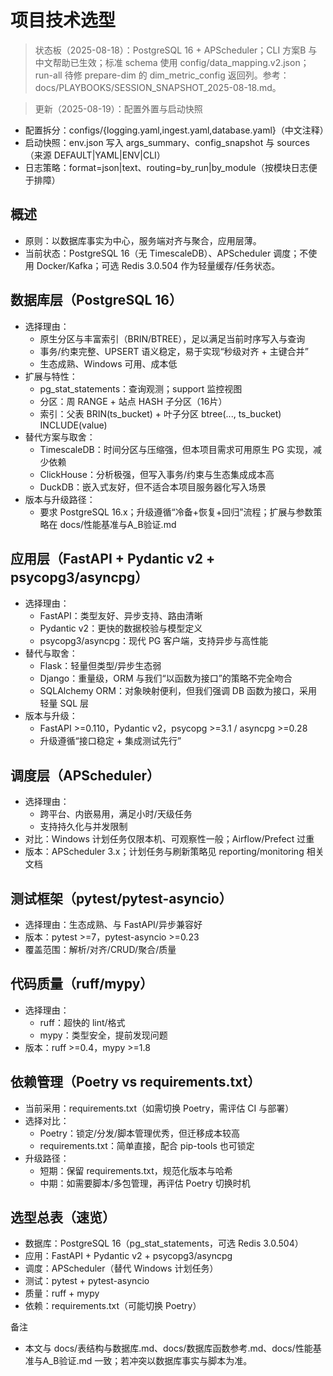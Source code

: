 # 项目技术选型

> 状态板（2025-08-18）：PostgreSQL 16 + APScheduler；CLI 方案B 与中文帮助已生效；标准 schema 使用 config/data_mapping.v2.json；run-all 待修 prepare-dim 的 dim_metric_config 返回列。参考：docs/PLAYBOOKS/SESSION_SNAPSHOT_2025-08-18.md。

> 更新（2025-08-19）：配置外置与启动快照

- 配置拆分：configs/{logging.yaml,ingest.yaml,database.yaml}（中文注释）
- 启动快照：env.json 写入 args_summary、config_snapshot 与 sources（来源 DEFAULT|YAML|ENV|CLI）
- 日志策略：format=json|text、routing=by_run|by_module（按模块日志便于排障）

## 概述

- 原则：以数据库事实为中心，服务端对齐与聚合，应用层薄。
- 当前状态：PostgreSQL 16（无 TimescaleDB）、APScheduler 调度；不使用 Docker/Kafka；可选 Redis 3.0.504 作为轻量缓存/任务状态。

## 数据库层（PostgreSQL 16）

- 选择理由：
  - 原生分区与丰富索引（BRIN/BTREE），足以满足当前时序写入与查询
  - 事务/约束完整、UPSERT 语义稳定，易于实现“秒级对齐 + 主键合并”
  - 生态成熟、Windows 可用、成本低
- 扩展与特性：
  - pg_stat_statements：查询观测；support 监控视图
  - 分区：周 RANGE + 站点 HASH 子分区（16片）
  - 索引：父表 BRIN(ts_bucket) + 叶子分区 btree(..., ts_bucket) INCLUDE(value)
- 替代方案与取舍：
  - TimescaleDB：时间分区与压缩强，但本项目需求可用原生 PG 实现，减少依赖
  - ClickHouse：分析极强，但写入事务/约束与生态集成成本高
  - DuckDB：嵌入式友好，但不适合本项目服务器化写入场景
- 版本与升级路径：
  - 要求 PostgreSQL 16.x；升级遵循“冷备+恢复+回归”流程；扩展与参数策略在 docs/性能基准与A_B验证.md

## 应用层（FastAPI + Pydantic v2 + psycopg3/asyncpg）

- 选择理由：
  - FastAPI：类型友好、异步支持、路由清晰
  - Pydantic v2：更快的数据校验与模型定义
  - psycopg3/asyncpg：现代 PG 客户端，支持异步与高性能
- 替代与取舍：
  - Flask：轻量但类型/异步生态弱
  - Django：重量级，ORM 与我们“以函数为接口”的策略不完全吻合
  - SQLAlchemy ORM：对象映射便利，但我们强调 DB 函数为接口，采用轻量 SQL 层
- 版本与升级：
  - FastAPI >=0.110，Pydantic v2，psycopg >=3.1 / asyncpg >=0.28
  - 升级遵循“接口稳定 + 集成测试先行”

## 调度层（APScheduler）

- 选择理由：
  - 跨平台、内嵌易用，满足小时/天级任务
  - 支持持久化与并发限制
- 对比：Windows 计划任务仅限本机、可观察性一般；Airflow/Prefect 过重
- 版本：APScheduler 3.x；计划任务与刷新策略见 reporting/monitoring 相关文档

## 测试框架（pytest/pytest-asyncio）

- 选择理由：生态成熟、与 FastAPI/异步兼容好
- 版本：pytest >=7，pytest-asyncio >=0.23
- 覆盖范围：解析/对齐/CRUD/聚合/质量

## 代码质量（ruff/mypy）

- 选择理由：
  - ruff：超快的 lint/格式
  - mypy：类型安全，提前发现问题
- 版本：ruff >=0.4，mypy >=1.8

## 依赖管理（Poetry vs requirements.txt）

- 当前采用：requirements.txt（如需切换 Poetry，需评估 CI 与部署）
- 选择对比：
  - Poetry：锁定/分发/脚本管理优秀，但迁移成本较高
  - requirements.txt：简单直接，配合 pip-tools 也可锁定
- 升级路径：
  - 短期：保留 requirements.txt，规范化版本与哈希
  - 中期：如需要脚本/多包管理，再评估 Poetry 切换时机

## 选型总表（速览）

- 数据库：PostgreSQL 16（pg_stat_statements，可选 Redis 3.0.504）
- 应用：FastAPI + Pydantic v2 + psycopg3/asyncpg
- 调度：APScheduler（替代 Windows 计划任务）
- 测试：pytest + pytest-asyncio
- 质量：ruff + mypy
- 依赖：requirements.txt（可能切换 Poetry）

备注

- 本文与 docs/表结构与数据库.md、docs/数据库函数参考.md、docs/性能基准与A_B验证.md 一致；若冲突以数据库事实与脚本为准。
